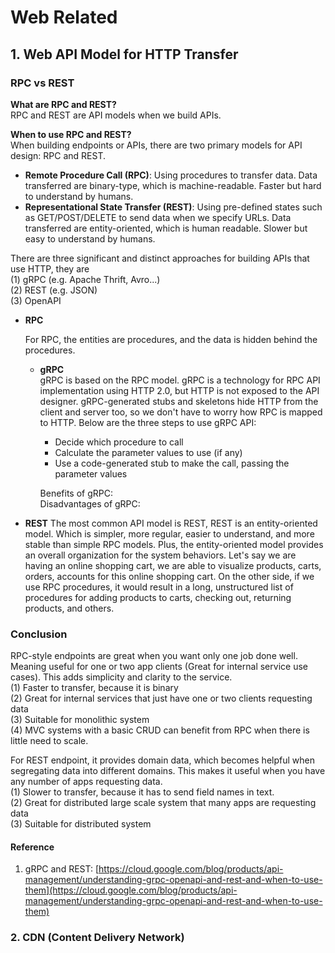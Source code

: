 # Web Related

## 1. Web API Model for HTTP Transfer

### RPC vs REST

**What are RPC and REST?**  
RPC and REST are API models when we build APIs. 

**When to use RPC and REST?**  
When building endpoints or APIs, there are two primary models for API design: RPC and REST. 

* **Remote Procedure Call \(RPC\)**: Using procedures to transfer data. Data transferred are binary-type, which is machine-readable. Faster but hard to understand by humans.
* **Representational State Transfer \(REST\)**: Using pre-defined states such as GET/POST/DELETE to send data when we specify URLs. Data transferred are entity-oriented, which is human readable. Slower but easy to understand by humans.

There are three significant and distinct approaches for building APIs that use HTTP, they are    
\(1\) gRPC \(e.g. Apache Thrift, Avro...\)  
\(2\) REST \(e.g. JSON\)  
\(3\) OpenAPI

* **RPC**

  For RPC, the entities are procedures, and the data is hidden behind the procedures.

  * **gRPC**  
    gRPC is based on the RPC model. gRPC is a technology for RPC API implementation using HTTP 2.0, but HTTP is not exposed to the API designer. gRPC-generated stubs and skeletons hide HTTP from the client and server too, so we don't have to worry how RPC is mapped to HTTP. Below are the three steps to use gRPC API:

    * Decide which procedure to call
    * Calculate the parameter values to use \(if any\)
    * Use a code-generated stub to make the call, passing the parameter values

  
    Benefits of gRPC:  
    Disadvantages of gRPC:

* **REST** The most common API model is REST, REST is an entity-oriented model. Which is simpler, more regular, easier to understand, and more stable than simple RPC models.   Plus, the entity-oriented model provides an overall organization for the system behaviors. Let's say we are having an online shopping cart, we are able to visualize products, carts, orders, accounts for this online shopping cart. On the other side, if we use RPC procedures, it would result in a long, unstructured list of procedures for adding products to carts, checking out, returning products, and others.

### Conclusion 

RPC-style endpoints are great when you want only one job done well. Meaning useful for one or two app clients \(Great for internal service use cases\). This adds simplicity and clarity to the service.  
\(1\) Faster to transfer, because it is binary  
\(2\) Great for internal services that just have one or two clients requesting data  
\(3\) Suitable for monolithic system   
\(4\) MVC systems with a basic CRUD can benefit from RPC when there is little need to scale.

For REST endpoint, it provides domain data, which becomes helpful when segregating data into different domains. This makes it useful when you have any number of apps requesting data.  
\(1\) Slower to transfer, because it has to send field names in text.  
\(2\) Great for distributed large scale system that many apps are requesting data  
\(3\) Suitable for distributed system

#### Reference

1. gRPC and REST: [https://cloud.google.com/blog/products/api-management/understanding-grpc-openapi-and-rest-and-when-to-use-them](https://cloud.google.com/blog/products/api-management/understanding-grpc-openapi-and-rest-and-when-to-use-them)

### 2. CDN \(Content Delivery Network\)

